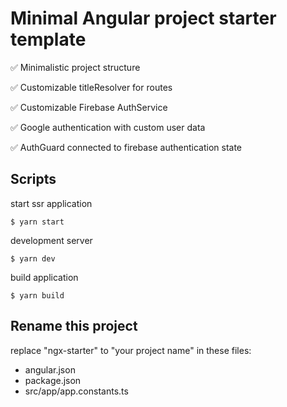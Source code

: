 # Minimal Angular project starter template

✅ Minimalistic project structure

✅ Customizable titleResolver for routes

✅ Customizable Firebase AuthService

✅ Google authentication with custom user data

✅ AuthGuard connected to firebase authentication state

## Scripts
start ssr application
```
$ yarn start
```

development server
```
$ yarn dev 
```

build application
```
$ yarn build
```

## Rename this project

replace "ngx-starter" to "your project name" in these files:
- angular.json
- package.json
- src/app/app.constants.ts

